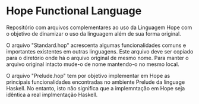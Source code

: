 # Hope Functional Language

Repositório com arquivos complementares ao uso da Linguagem Hope com o objetivo de dinamizar o uso da linguagem além de sua forma original.

O arquivo "Standard.hop" acrescenta algumas funcionalidades comuns e importantes existentes em outras linguagens. Este arquivo deve ser copiado para o diretório onde há o arquivo original de mesmo nome. Para manter o arquivo original intacto mude-o de nome mantendo-o no mesmo local.

O arquivo "Prelude.hop" tem por objetivo implementar em Hope as principais funcionalidades encontradas no ambiente Prelude da linguage Haskell. No entanto, isto não significa que a implemntação em Hope seja idêntica a real implmentação Haskell.
